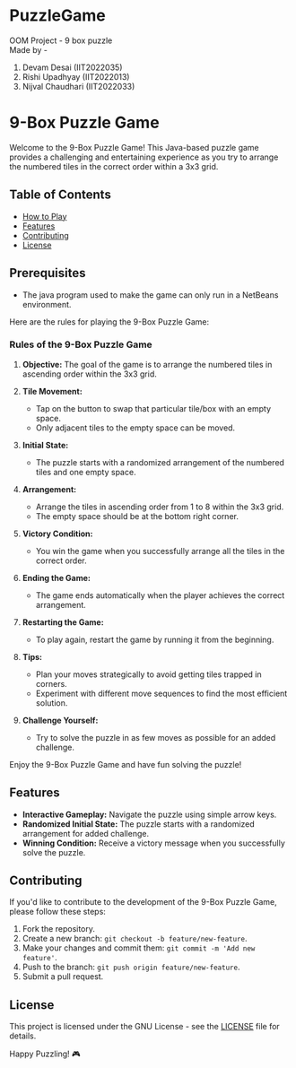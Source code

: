# PuzzleGame
OOM Project - 9 box puzzle   
Made by -
1. Devam Desai (IIT2022035)
2. Rishi Upadhyay (IIT2022013)
3. Nijval Chaudhari (IIT2022033)
# 9-Box Puzzle Game

Welcome to the 9-Box Puzzle Game! This Java-based puzzle game provides a challenging and entertaining experience as you try to arrange the numbered tiles in the correct order within a 3x3 grid.

## Table of Contents
- [How to Play](#how-to-play)
- [Features](#features)
- [Contributing](#contributing)
- [License](#license)

## Prerequisites 
   - The java program used to make the game can only run in a NetBeans environment.

Here are the rules for playing the 9-Box Puzzle Game:

### Rules of the 9-Box Puzzle Game

1. **Objective:** The goal of the game is to arrange the numbered tiles in ascending order within the 3x3 grid.

2. **Tile Movement:**
   - Tap on the button to swap that particular tile/box with an empty space.
   - Only adjacent tiles to the empty space can be moved.

3. **Initial State:**
   - The puzzle starts with a randomized arrangement of the numbered tiles and one empty space.

4. **Arrangement:**
   - Arrange the tiles in ascending order from 1 to 8 within the 3x3 grid.
   - The empty space should be at the bottom right corner.

5. **Victory Condition:**
   - You win the game when you successfully arrange all the tiles in the correct order.

6. **Ending the Game:**
   - The game ends automatically when the player achieves the correct arrangement.

7. **Restarting the Game:**
   - To play again, restart the game by running it from the beginning.

8. **Tips:**
   - Plan your moves strategically to avoid getting tiles trapped in corners.
   - Experiment with different move sequences to find the most efficient solution.

9. **Challenge Yourself:**
   - Try to solve the puzzle in as few moves as possible for an added challenge.

Enjoy the 9-Box Puzzle Game and have fun solving the puzzle!

## Features
- **Interactive Gameplay:** Navigate the puzzle using simple arrow keys.
- **Randomized Initial State:** The puzzle starts with a randomized arrangement for added challenge.
- **Winning Condition:** Receive a victory message when you successfully solve the puzzle.

## Contributing
If you'd like to contribute to the development of the 9-Box Puzzle Game, please follow these steps:
1. Fork the repository.
2. Create a new branch: `git checkout -b feature/new-feature`.
3. Make your changes and commit them: `git commit -m 'Add new feature'`.
4. Push to the branch: `git push origin feature/new-feature`.
5. Submit a pull request.

## License
This project is licensed under the GNU License - see the [LICENSE](LICENSE) file for details.

Happy Puzzling! 🎮
